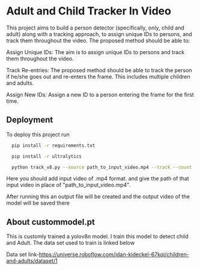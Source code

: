 
# Adult and Child Tracker In Video

This project aims to build a person detector (specifically, only, child and adult) along with a tracking approach, to assign unique IDs to persons, and track them throughout the video. The proposed method should be able to:

Assign Unique IDs: The aim is to assign unique IDs to persons and track them throughout the video.

Track Re-entries: The proposed method should be able to track the person if he/she goes out and re-enters the frame. This includes multiple children and adults.

Assign New IDs: Assign a new ID to a person entering the frame for the first time.









## Deployment

To deploy this project run

```bash
  pip install -r requirements.txt
```
```bash
  pip install -r ultralytics
```
```bash
  python track_v8.py --source path_to_input_video.mp4 --track --count
```
Here you should add input video of .mp4 format. and give the path of that input video in place of "path_to_input_video.mp4".

After running this an output file will be created and the output video of the model will be saved there





## About custommodel.pt
This is customly trained a yolov8n model. I train this model to detect child and Adult. The data set used to train is linked below

Data set link-https://universe.roboflow.com/idan-kideckel-67kqi/children-and-adults/dataset/1